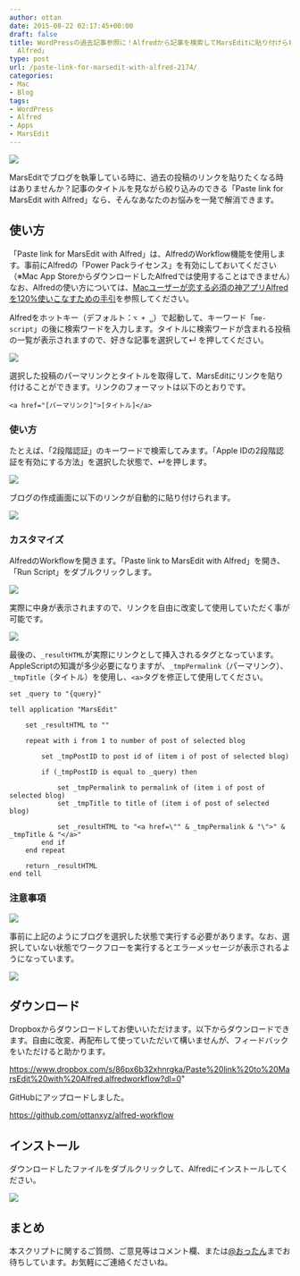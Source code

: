 ```yaml
---
author: ottan
date: 2015-08-22 02:17:45+00:00
draft: false
title: WordPressの過去記事参照に！Alfredから記事を検索してMarsEditに貼り付けられる「Paste link for MarsEdit with
  Alfred」
type: post
url: /paste-link-for-marsedit-with-alfred-2174/
categories:
- Mac
- Blog
tags:
- WordPress
- Alfred
- Apps
- MarsEdit
---
```


![](/images/2015/08/150822-55d7dbe6e6b29.jpg)






MarsEditでブログを執筆している時に、過去の投稿のリンクを貼りたくなる時はありませんか？記事のタイトルを見ながら絞り込みのできる「Paste link for MarsEdit with Alfred」なら、そんなあなたのお悩みを一発で解消できます。





## 使い方





「Paste link for MarsEdit with Alfred」は、AlfredのWorkflow機能を使用します。事前にAlfredの「Power Packライセンス」を有効にしておいてください（※Mac App StoreからダウンロードしたAlfredでは使用することはできません）なお、Alfredの使い方については、[Macユーザーが恋する必須の神アプリAlfredを120%使いこなすための手引](/alfred-guidance-181/)を参照してください。





Alfredをホットキー（デフォルト：`⌥ + ␣`）で起動して、キーワード「`me-script`」の後に検索ワードを入力します。タイトルに検索ワードが含まれる投稿の一覧が表示されますので、好きな記事を選択して↵ を押してください。





![](/images/2015/08/150822-55d7dbe43dbe8.png)






選択した投稿のパーマリンクとタイトルを取得して、MarsEditにリンクを貼り付けることができます。リンクのフォーマットは以下のとおりです。




    
    <a href="[パーマリンク]">[タイトル]</a>





### 使い方





たとえば、「2段階認証」のキーワードで検索してみます。「Apple IDの2段階認証を有効にする方法」を選択した状態で、↵を押します。





![](/images/2015/08/150822-55d7de1be3527.png)






ブログの作成画面に以下のリンクが自動的に貼り付けられます。





![](/images/2015/08/150822-55d7de1e89f9b.png)






### カスタマイズ





AlfredのWorkflowを開きます。「Paste link to MarsEdit with Alfred」を開き、「Run Script」をダブルクリックします。





![](/images/2015/08/150822-55d7dfb2a7ca5.png)






実際に中身が表示されますので、リンクを自由に改変して使用していただく事が可能です。





![](/images/2015/08/150822-55d7dfba485b8.png)






最後の、`_resultHTML`が実際にリンクとして挿入されるタグとなっています。AppleScriptの知識が多少必要になりますが、`_tmpPermalink`（パーマリンク）、`_tmpTitle`（タイトル）を使用し、`<a>`タグを修正して使用してください。




    
    set _query to "{query}"
    
    tell application "MarsEdit"
    	
    	set _resultHTML to ""
    	
    	repeat with i from 1 to number of post of selected blog
    		
    		set _tmpPostID to post id of (item i of post of selected blog)
    		
    		if (_tmpPostID is equal to _query) then
    			
    			set _tmpPermalink to permalink of (item i of post of selected blog)
    			set _tmpTitle to title of (item i of post of selected blog)
    			
    			set _resultHTML to "<a href=\"" & _tmpPermalink & "\">" & _tmpTitle & "</a>"
    		end if
    	end repeat
    	
    	return _resultHTML
    end tell





### 注意事項





![](/images/2015/08/150822-55d7dbdf0bec6.png)






事前に上記のようにブログを選択した状態で実行する必要があります。なお、選択していない状態でワークフローを実行するとエラーメッセージが表示されるようになっています。





![](/images/2015/08/150822-55d7dbdd33f4f.png)






## ダウンロード





Dropboxからダウンロードしてお使いいただけます。以下からダウンロードできます。自由に改変、再配布して使っていただいて構いませんが、フィードバックをいただけると助かります。



https://www.dropbox.com/s/86px6b32xhnrgka/Paste%20link%20to%20MarsEdit%20with%20Alfred.alfredworkflow?dl=0"



GitHubにアップロードしました。



https://github.com/ottanxyz/alfred-workflow



## インストール





ダウンロードしたファイルをダブルクリックして、Alfredにインストールしてください。





![](/images/2015/08/150822-55d7dbe1e0d21.png)






## まとめ





本スクリプトに関するご質問、ご意見等はコメント欄、または[@おったん](https://twitter.com/ottanxyz)までお待ちしています。お気軽にご連絡くださいね。
